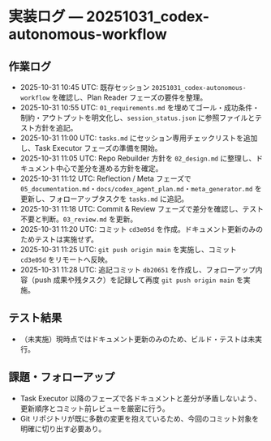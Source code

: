 # 実装ログ — 20251031_codex-autonomous-workflow

## 作業ログ
- 2025-10-31 10:45 UTC: 既存セッション `20251031_codex-autonomous-workflow` を確認し、Plan Reader フェーズの要件を整理。
- 2025-10-31 10:55 UTC: `01_requirements.md` を埋めてゴール・成功条件・制約・アウトプットを明文化し、`session_status.json` に参照ファイルとテスト方針を追記。
- 2025-10-31 11:00 UTC: `tasks.md` にセッション専用チェックリストを追加し、Task Executor フェーズの準備を開始。
- 2025-10-31 11:05 UTC: Repo Rebuilder 方針を `02_design.md` に整理し、ドキュメント中心で差分を進める方針を確定。
- 2025-10-31 11:12 UTC: Reflection / Meta フェーズで `05_documentation.md`・`docs/codex_agent_plan.md`・`meta_generator.md` を更新し、フォローアップタスクを `tasks.md` に追記。
- 2025-10-31 11:18 UTC: Commit & Review フェーズで差分を確認し、テスト不要と判断。`03_review.md` を更新。
- 2025-10-31 11:20 UTC: コミット `cd3e05d` を作成。ドキュメント更新のみのためテストは実施せず。
- 2025-10-31 11:25 UTC: `git push origin main` を実施し、コミット `cd3e05d` をリモートへ反映。
- 2025-10-31 11:28 UTC: 追記コミット `db20651` を作成し、フォローアップ内容（push 成果や残タスク）を記録して再度 `git push origin main` を実施。

## テスト結果
- （未実施）現時点ではドキュメント更新のみのため、ビルド・テストは未実行。

## 課題・フォローアップ
- Task Executor 以降のフェーズで各ドキュメントと差分が矛盾しないよう、更新順序とコミット前レビューを厳密に行う。
- Git リポジトリが既に多数の変更を抱えているため、今回のコミット対象を明確に切り出す必要あり。
